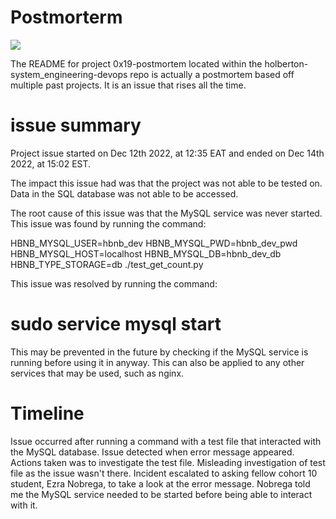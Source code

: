 # Postmorterm

![](https://miro.medium.com/v2/resize:fit:1200/format:webp/1*FzISQlkPm2rNKPCKjp4DUA.png)

The README for project 0x19-postmortem located within the holberton-system_engineering-devops repo is actually a postmortem based off multiple past projects. It is an issue that rises all the time.

# issue summary
Project issue started on Dec 12th 2022, at 12:35 EAT and ended on Dec 14th 2022, at 15:02 EST.

The impact this issue had was that the project was not able to be tested on. Data in the SQL database was not able to be accessed.

The root cause of this issue was that the MySQL service was never started. This issue was found by running the command:

HBNB_MYSQL_USER=hbnb_dev HBNB_MYSQL_PWD=hbnb_dev_pwd HBNB_MYSQL_HOST=localhost HBNB_MYSQL_DB=hbnb_dev_db HBNB_TYPE_STORAGE=db ./test_get_count.py

This issue was resolved by running the command:

# sudo service mysql start
This may be prevented in the future by checking if the MySQL service is running before using it in anyway. This can also be applied to any other services that may be used, such as nginx.

# Timeline
Issue occurred after running a command with a test file that interacted with the MySQL database.
Issue detected when error message appeared.
Actions taken was to investigate the test file.
Misleading investigation of test file as the issue wasn't there.
Incident escalated to asking fellow cohort 10 student, Ezra Nobrega, to take a look at the error message.
Nobrega told me the MySQL service needed to be started before being able to interact with it.


